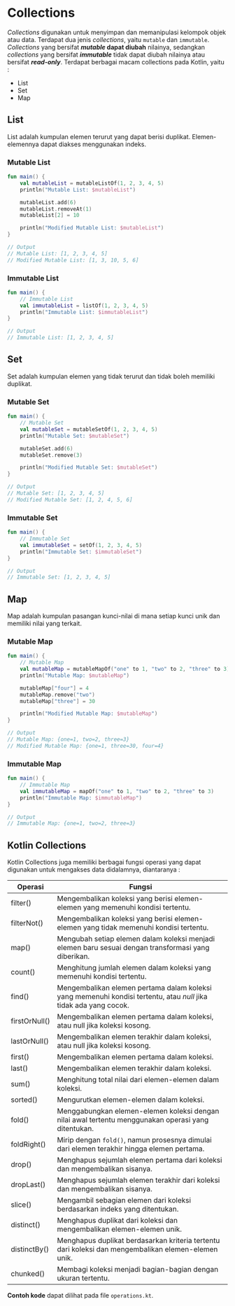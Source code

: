 # Collections

_Collections_ digunakan untuk menyimpan dan memanipulasi kelompok objek atau data. Terdapat dua jenis _collections_, yaitu `mutable` dan `immutable`. _Collections_ yang bersifat **_mutable_ dapat diubah** nilainya, sedangkan _collections_ yang bersifat **_immutable_** tidak dapat diubah nilainya atau bersifat **_read-only_**. Terdapat berbagai macam collections pada Kotlin, yaitu : 
- List
- Set
- Map

## List

List adalah kumpulan elemen terurut yang dapat berisi duplikat. Elemen-elemennya dapat diakses menggunakan indeks.

### Mutable List

```kotlin
fun main() {
    val mutableList = mutableListOf(1, 2, 3, 4, 5)
    println("Mutable List: $mutableList")

    mutableList.add(6)
    mutableList.removeAt(1)
    mutableList[2] = 10

    println("Modified Mutable List: $mutableList")
}

// Output
// Mutable List: [1, 2, 3, 4, 5]
// Modified Mutable List: [1, 3, 10, 5, 6]
```

### Immutable List

```kotlin
fun main() {
    // Immutable List
    val immutableList = listOf(1, 2, 3, 4, 5)
    println("Immutable List: $immutableList")
}

// Output
// Immutable List: [1, 2, 3, 4, 5]
```

## Set

Set adalah kumpulan elemen yang tidak terurut dan tidak boleh memiliki duplikat. 

### Mutable Set

```kotlin
fun main() {
    // Mutable Set
    val mutableSet = mutableSetOf(1, 2, 3, 4, 5)
    println("Mutable Set: $mutableSet")

    mutableSet.add(6)
    mutableSet.remove(3)

    println("Modified Mutable Set: $mutableSet")
}

// Output
// Mutable Set: [1, 2, 3, 4, 5]
// Modified Mutable Set: [1, 2, 4, 5, 6]
```

### Immutable Set

```kotlin
fun main() {
    // Immutable Set
    val immutableSet = setOf(1, 2, 3, 4, 5)
    println("Immutable Set: $immutableSet")
}

// Output
// Immutable Set: [1, 2, 3, 4, 5]
```

## Map

Map adalah kumpulan pasangan kunci-nilai di mana setiap kunci unik dan memiliki nilai yang terkait.

### Mutable Map

```kotlin
fun main() {
    // Mutable Map
    val mutableMap = mutableMapOf("one" to 1, "two" to 2, "three" to 3)
    println("Mutable Map: $mutableMap")

    mutableMap["four"] = 4
    mutableMap.remove("two")
    mutableMap["three"] = 30

    println("Modified Mutable Map: $mutableMap")
}

// Output
// Mutable Map: {one=1, two=2, three=3}
// Modified Mutable Map: {one=1, three=30, four=4}
```

### Immutable Map

```kotlin
fun main() {
    // Immutable Map
    val immutableMap = mapOf("one" to 1, "two" to 2, "three" to 3)
    println("Immutable Map: $immutableMap")
}

// Output
// Immutable Map: {one=1, two=2, three=3}
```

## Kotlin Collections
Kotlin Collections juga memiliki berbagai fungsi operasi yang dapat digunakan untuk mengakses data didalamnya, diantaranya : 

| Operasi | Fungsi |
|---------|---------|
| filter() | Mengembalikan koleksi yang berisi elemen-elemen yang memenuhi kondisi tertentu.  | 
| filterNot() | Mengembalikan koleksi yang berisi elemen-elemen yang tidak memenuhi kondisi tertentu.  |
| map() | Mengubah setiap elemen dalam koleksi menjadi elemen baru sesuai dengan transformasi yang diberikan.  | 
| count() | Menghitung jumlah elemen dalam koleksi yang memenuhi kondisi tertentu.  |
| find() | Mengembalikan elemen pertama dalam koleksi yang memenuhi kondisi tertentu, atau _null_ jika tidak ada yang cocok.  | 
| firstOrNull() | Mengembalikan elemen pertama dalam koleksi, atau null jika koleksi kosong.  |
| lastOrNull() | Mengembalikan elemen terakhir dalam koleksi, atau null jika koleksi kosong.  | 
| first() | Mengembalikan elemen pertama dalam koleksi.  |
| last() | Mengembalikan elemen terakhir dalam koleksi.  | 
| sum() | Menghitung total nilai dari elemen-elemen dalam koleksi.  |
| sorted() | Mengurutkan elemen-elemen dalam koleksi.  | 
| fold() | Menggabungkan elemen-elemen koleksi dengan nilai awal tertentu menggunakan operasi yang ditentukan.  |
| foldRight() | Mirip dengan `fold()`, namun prosesnya dimulai dari elemen terakhir hingga elemen pertama.  | 
| drop() | Menghapus sejumlah elemen pertama dari koleksi dan mengembalikan sisanya.  |
| dropLast() | Menghapus sejumlah elemen terakhir dari koleksi dan mengembalikan sisanya.  | 
| slice() | Mengambil sebagian elemen dari koleksi berdasarkan indeks yang ditentukan.  |
| distinct() | Menghapus duplikat dari koleksi dan mengembalikan elemen-elemen unik.  | 
| distinctBy() | Menghapus duplikat berdasarkan kriteria tertentu dari koleksi dan mengembalikan elemen-elemen unik.  |
| chunked() | Membagi koleksi menjadi bagian-bagian dengan ukuran tertentu.  | 


**Contoh kode** dapat dilihat pada file `operations.kt`.

<br/>
